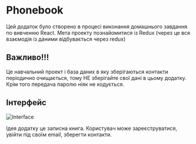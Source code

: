 # Phonebook

Цей додаток було створено в процесі виконання домашнього завдання по вивченню
React. Мета проекту познайомитися із Redux (через це вся взаємодія із даними
відбувається через redux)

## Важливо!!!

Це навчальний проект і база даних в яку зберігаються контакти періодично
очищається, тому НЕ зберігайте свої дані в цьому додатку. Крім того передача
паролю ніяк не кодується.

## Інтерфейс

![Interface](./assets/Contacts_crop.jpeg) 

Ідея додатку це записна книга. Користувач може
зареєструватися, увійти під своїм email, зберегти контакти.
